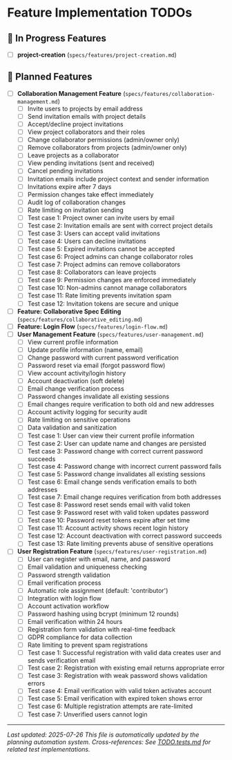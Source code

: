 # Feature Implementation TODOs

## 🚧 In Progress Features

- [ ] **project-creation** (`specs/features/project-creation.md`)

## 📝 Planned Features

- [ ] **Collaboration Management Feature** (`specs/features/collaboration-management.md`)
  - [ ] Invite users to projects by email address
  - [ ] Send invitation emails with project details
  - [ ] Accept/decline project invitations
  - [ ] View project collaborators and their roles
  - [ ] Change collaborator permissions (admin/owner only)
  - [ ] Remove collaborators from projects (admin/owner only)
  - [ ] Leave projects as a collaborator
  - [ ] View pending invitations (sent and received)
  - [ ] Cancel pending invitations
  - [ ] Invitation emails include project context and sender information
  - [ ] Invitations expire after 7 days
  - [ ] Permission changes take effect immediately
  - [ ] Audit log of collaboration changes
  - [ ] Rate limiting on invitation sending
  - [ ] Test case 1: Project owner can invite users by email
  - [ ] Test case 2: Invitation emails are sent with correct project details
  - [ ] Test case 3: Users can accept valid invitations
  - [ ] Test case 4: Users can decline invitations
  - [ ] Test case 5: Expired invitations cannot be accepted
  - [ ] Test case 6: Project admins can change collaborator roles
  - [ ] Test case 7: Project admins can remove collaborators
  - [ ] Test case 8: Collaborators can leave projects
  - [ ] Test case 9: Permission changes are enforced immediately
  - [ ] Test case 10: Non-admins cannot manage collaborators
  - [ ] Test case 11: Rate limiting prevents invitation spam
  - [ ] Test case 12: Invitation tokens are secure and unique
- [ ] **Feature: Collaborative Spec Editing** (`specs/features/collaborative_editing.md`)
- [ ] **Feature: Login Flow** (`specs/features/login-flow.md`)
- [ ] **User Management Feature** (`specs/features/user-management.md`)
  - [ ] View current profile information
  - [ ] Update profile information (name, email)
  - [ ] Change password with current password verification
  - [ ] Password reset via email (forgot password flow)
  - [ ] View account activity/login history
  - [ ] Account deactivation (soft delete)
  - [ ] Email change verification process
  - [ ] Password changes invalidate all existing sessions
  - [ ] Email changes require verification to both old and new addresses
  - [ ] Account activity logging for security audit
  - [ ] Rate limiting on sensitive operations
  - [ ] Data validation and sanitization
  - [ ] Test case 1: User can view their current profile information
  - [ ] Test case 2: User can update name and changes are persisted
  - [ ] Test case 3: Password change with correct current password succeeds
  - [ ] Test case 4: Password change with incorrect current password fails
  - [ ] Test case 5: Password change invalidates all existing sessions
  - [ ] Test case 6: Email change sends verification emails to both addresses
  - [ ] Test case 7: Email change requires verification from both addresses
  - [ ] Test case 8: Password reset sends email with valid token
  - [ ] Test case 9: Password reset with valid token updates password
  - [ ] Test case 10: Password reset tokens expire after set time
  - [ ] Test case 11: Account activity shows recent login history
  - [ ] Test case 12: Account deactivation with correct password succeeds
  - [ ] Test case 13: Rate limiting prevents abuse of sensitive operations
- [ ] **User Registration Feature** (`specs/features/user-registration.md`)
  - [ ] User can register with email, name, and password
  - [ ] Email validation and uniqueness checking
  - [ ] Password strength validation
  - [ ] Email verification process
  - [ ] Automatic role assignment (default: 'contributor')
  - [ ] Integration with login flow
  - [ ] Account activation workflow
  - [ ] Password hashing using bcrypt (minimum 12 rounds)
  - [ ] Email verification within 24 hours
  - [ ] Registration form validation with real-time feedback
  - [ ] GDPR compliance for data collection
  - [ ] Rate limiting to prevent spam registrations
  - [ ] Test case 1: Successful registration with valid data creates user and sends verification email
  - [ ] Test case 2: Registration with existing email returns appropriate error
  - [ ] Test case 3: Registration with weak password shows validation errors
  - [ ] Test case 4: Email verification with valid token activates account
  - [ ] Test case 5: Email verification with expired token shows error
  - [ ] Test case 6: Multiple registration attempts are rate-limited
  - [ ] Test case 7: Unverified users cannot login

---
*Last updated: 2025-07-26*
*This file is automatically updated by the planning automation system.*
*Cross-references: See [TODO.tests.md](TODO.tests.md) for related test implementations.*